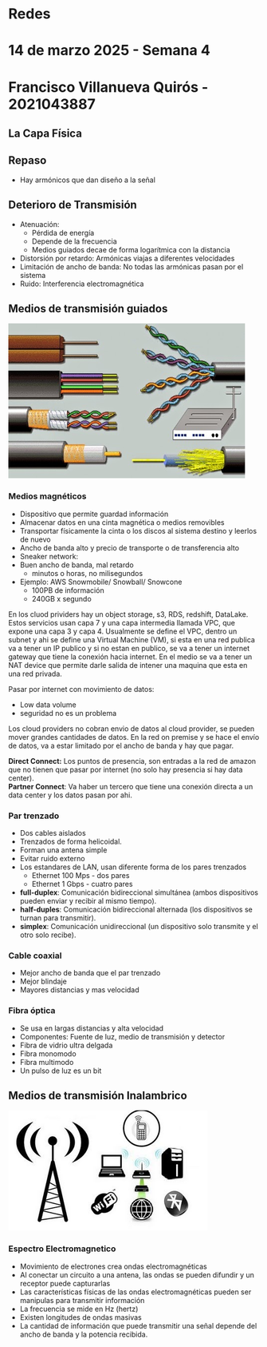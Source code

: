# Redes
# 14 de marzo 2025 - Semana 4
# Francisco Villanueva Quirós - 2021043887


## La Capa Física
## Repaso
- Hay armónicos que dan diseño a la señal

## Deterioro de Transmisión
- Atenuación:
    - Pérdida de energía
    - Depende de la frecuencia
    - Medios guiados decae de forma logarítmica con la distancia
- Distorsión por retardo: Armónicas viajas a diferentes velocidades
- Limitación de ancho de banda: No todas las armónicas pasan por el sistema
- Ruido: Interferencia electromagnética

## Medios de transmisión guiados
![Medios de transmisión guiados](assets/Tipos%20de%20cables%20de%20red.jpg)
### Medios magnéticos
- Dispositivo que permite guardad información
- Almacenar datos en una cinta magnética o medios removibles
- Transportar físicamente la cinta o los discos al sistema destino y leerlos de nuevo
- Ancho de banda alto y precio de transporte o de transferencia alto
- Sneaker network: 
- Buen ancho de banda, mal retardo
    - minutos o horas, no milisegundos
- Ejemplo: AWS Snowmobile/ Snowball/ Snowcone
    - 100PB de información
    - 240GB x segundo 

En los cluod prividers hay un object storage, s3, RDS, redshift, DataLake. Estos servicios usan capa 7 y una capa intermedia llamada VPC, que expone una capa 3 y capa 4. Usualmente se define el VPC, dentro un subnet y ahi se define una Virtual Machine (VM), si esta en una red publica va a tener un IP publico y si no estan en publico, se va a tener un internet gateway que tiene la conexión hacia internet. En el medio se va a tener un NAT device que permite darle salida de intener una maquina que esta en una red privada. 
<br>

Pasar por internet con movimiento de datos:
- Low data volume
- seguridad no es un problema 

Los cloud providers no cobran envio de datos al cloud provider, se pueden mover grandes cantidades de datos. En la red on premise y se hace el envío de datos, va a estar limitado por el ancho de banda y hay que pagar. 
<br>

**Direct Connect:** Los puntos de presencia, son entradas a la red de amazon que no tienen que pasar por internet (no solo hay presencia si hay data center). <br>
**Partner Connect**: Va haber un tercero que tiene una conexión directa a un data center y los datos pasan por ahi.

### Par trenzado
- Dos cables aislados
- Trenzados de forma helicoidal.
- Forman una antena simple
- Evitar ruido externo
- Los estandares de LAN, usan diferente forma de los pares trenzados
    - Ethernet 100 Mps - dos pares
    - Ethernet 1 Gbps - cuatro pares
- **full-duplex**: Comunicación bidireccional simultánea (ambos dispositivos pueden enviar y recibir al mismo tiempo).
- **half-duples**: Comunicación bidireccional alternada (los dispositivos se turnan para transmitir).
- **simplex**: Comunicación unidireccional (un dispositivo solo transmite y el otro solo recibe).

### Cable coaxial
- Mejor ancho de banda que el par trenzado
- Mejor blindaje
- Mayores distancias y mas velocidad

### Fibra óptica
- Se usa en largas distancias y alta velocidad
- Componentes: Fuente de luz, medio de transmisión y detector
- Fibra de vidrio ultra delgada
- Fibra monomodo
- Fibra multimodo
- Un pulso de luz es un bit

## Medios de transmisión Inalambrico
![Medios de transmisión Inalambricos](assets/desktop_73c60567-3286-43e0-a06a-377fa2dbd329.jpg)
### Espectro Electromagnetico
- Movimiento de electrones crea ondas electromagnéticas
- Al conectar un circuito a una antena, las ondas se pueden difundir y un receptor puede capturarlas
- Las características físicas de las ondas electromagnéticas pueden ser manipulas para transmitir información
- La frecuencia se mide en Hz (hertz)
- Existen longitudes de ondas masivas
- La cantidad de información que puede transmitir una señal depende del ancho de banda y la potencia recibida.  
